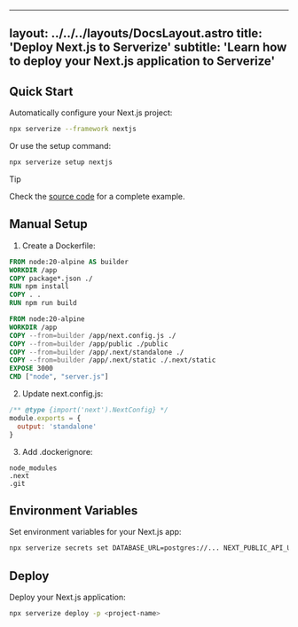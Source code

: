 
---
layout: ../../../layouts/DocsLayout.astro
title: 'Deploy Next.js to Serverize'
subtitle: 'Learn how to deploy your Next.js application to Serverize'
---

## Quick Start

Automatically configure your Next.js project:

```sh
npx serverize --framework nextjs
```

Or use the setup command:

```sh
npx serverize setup nextjs
```

> [!TIP]
> Check the [source code](https://github.com/serverize/example-nextjs) for a complete example.

## Manual Setup

1. Create a Dockerfile:

```dockerfile
FROM node:20-alpine AS builder
WORKDIR /app
COPY package*.json ./
RUN npm install
COPY . .
RUN npm run build

FROM node:20-alpine
WORKDIR /app
COPY --from=builder /app/next.config.js ./
COPY --from=builder /app/public ./public
COPY --from=builder /app/.next/standalone ./
COPY --from=builder /app/.next/static ./.next/static
EXPOSE 3000
CMD ["node", "server.js"]
```

2. Update next.config.js:

```js
/** @type {import('next').NextConfig} */
module.exports = {
  output: 'standalone'
}
```

3. Add .dockerignore:

```
node_modules
.next
.git
```

## Environment Variables

Set environment variables for your Next.js app:

```sh
npx serverize secrets set DATABASE_URL=postgres://... NEXT_PUBLIC_API_URL=https://api.example.com -p <project-name>
```

## Deploy

Deploy your Next.js application:

```sh
npx serverize deploy -p <project-name>
```
